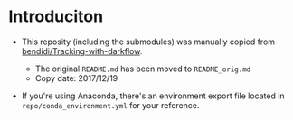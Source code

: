 # Introduciton

* This reposity (including the submodules) was manually copied from [bendidi/Tracking-with-darkflow](https://github.com/bendidi/Tracking-with-darkflow).
  * The original `README.md` has been moved to `README_orig.md`
  * Copy date: 2017/12/19

* If you're using Anaconda, there's an environment export file located in `repo/conda_environment.yml` for your reference.
